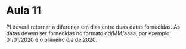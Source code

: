 # Aula 11

PI deverá retornar a diferença em dias entre duas datas fornecidas. 
As datas devem ser fornecidas no formato dd/MM/aaaa, por exemplo, 01/01/2020 é o primeiro dia de 2020.
